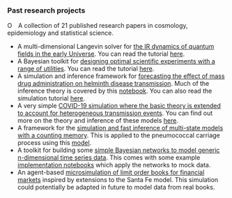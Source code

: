 ### Past research projects

<a itemprop="sameAs" content="https://orcid.org/0000-0001-8778-006X" href="https://orcid.org/0000-0001-8778-006X" target="orcid.widget" rel="noopener noreferrer" style="vertical-align:top;"><img src="https://orcid.org/sites/default/files/images/orcid_16x16.png" style="width:1em;margin-right:.5em;" alt="ORCID iD icon"></a> A collection of 21 published research papers in cosmology, epidemiology and statistical science. 
- A multi-dimensional Langevin solver for [the IR dynamics of quantum fields in the early Universe](https://iopscience.iop.org/article/10.1088/1475-7516/2018/05/054). You can read the tutorial [here](https://nbviewer.jupyter.org/github/umbralcalc/nfield/blob/master/notebooks/example_run.ipynb).
- A Bayesian toolkit for [designing optimal scientific experiments with a range of utilities](https://iopscience.iop.org/article/10.1088/1475-7516/2018/05/070). You can read the tutorial [here](https://nbviewer.jupyter.org/github/umbralcalc/foxi/blob/master/foxiscripts/5D_example.ipynb).
- A simulation and inference framework for [forecasting the effect of mass drug administration on helminth disease transmission](https://www.sciencedirect.com/science/article/pii/S1755436521000013). Much of the inference theory is covered by this [notebook](https://nbviewer.jupyter.org/github/umbralcalc/helmpy/blob/master/notebooks/helmpy_inference.ipynb). You can also read the simulation tutorial [here](https://nbviewer.jupyter.org/github/umbralcalc/helmpy/blob/master/notebooks/helmpy_examples.ipynb). 
- A very simple [COVID-19 simulation where the basic theory is extended to account for heterogeneous transmission events](https://nbviewer.jupyter.org/github/umbralcalc/covid-simple/blob/master/covid-simple.ipynb). You can find out more on the theory and inference of these models [here](https://royalsociety.org/news/2020/09/set-c-covid-r-rate/).
- A framework for the [simulation and fast inference of multi-state models with a counting memory](https://nbviewer.jupyter.org/github/umbralcalc/pneumoinfer/blob/master/notebooks/theory-docs.ipynb). This is applied to the pneumococcal carriage process using this [model](https://science.sciencemag.org/content/335/6074/1376.long).
- A toolkit for building some [simple Bayesian networks to model generic n-dimensional time series data](https://nbviewer.jupyter.org/github/umbralcalc/bants/blob/master/notes/theory-notes.ipynb). This comes with some example [implementation notebooks](https://nbviewer.jupyter.org/github/umbralcalc/bants/blob/master/example/example_ARGP_bants_application.ipynb) which apply the networks to mock data. 
- An agent-based [microsimulation of limit order books for financial markets](https://nbviewer.org/github/umbralcalc/lobsim/blob/main/LOB_simulation.ipynb) inspired by extensions to the Santa Fe model. This simulation could potentially be adapted in future to model data from real books.

